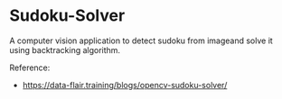 # Sudoku-Solver
A computer vision application to detect sudoku from imageand solve it using backtracking algorithm.

Reference:
- https://data-flair.training/blogs/opencv-sudoku-solver/
